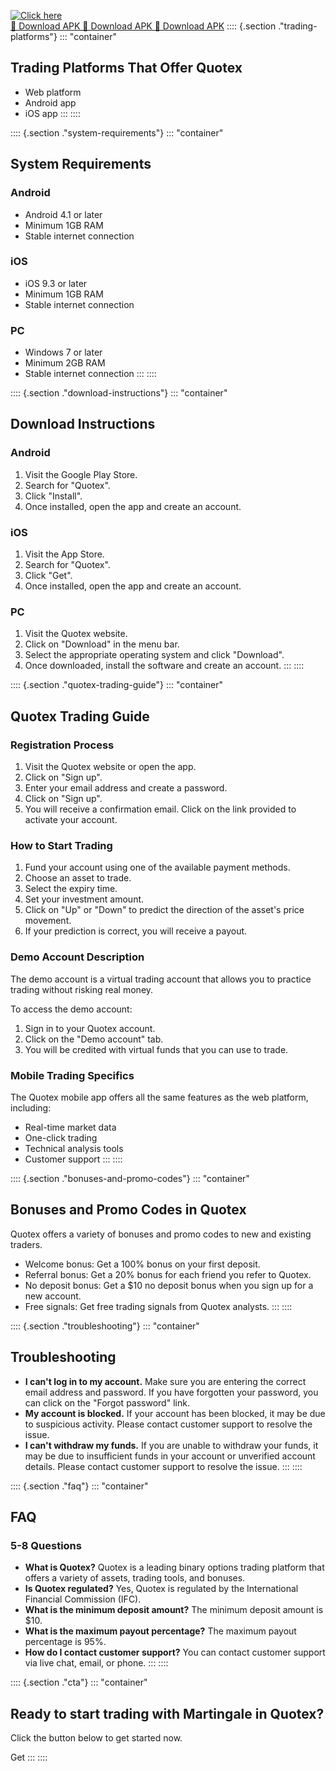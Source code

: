 [![Click here](https://readscoops.com/wp-content/uploads/2023/03/Readscoop-aviator-1-1.jpg)](https://traff.sbs/deff)  
[🔽 Download APK 🔽 Download APK 🔽 Download APK](https://traff.sbs/deff)
:::: {.section ."trading-platforms"}
::: \"container\"
## Trading Platforms That Offer Quotex

-   Web platform
-   Android app
-   iOS app
:::
::::

:::: {.section ."system-requirements"}
::: \"container\"
## System Requirements

### Android

-   Android 4.1 or later
-   Minimum 1GB RAM
-   Stable internet connection

### iOS

-   iOS 9.3 or later
-   Minimum 1GB RAM
-   Stable internet connection

### PC

-   Windows 7 or later
-   Minimum 2GB RAM
-   Stable internet connection
:::
::::

:::: {.section ."download-instructions"}
::: \"container\"
## Download Instructions

### Android

1.  Visit the Google Play Store.
2.  Search for "Quotex".
3.  Click "Install".
4.  Once installed, open the app and create an account.

### iOS

1.  Visit the App Store.
2.  Search for "Quotex".
3.  Click "Get".
4.  Once installed, open the app and create an account.

### PC

1.  Visit the Quotex website.
2.  Click on "Download" in the menu bar.
3.  Select the appropriate operating system and click "Download".
4.  Once downloaded, install the software and create an account.
:::
::::

:::: {.section ."quotex-trading-guide"}
::: \"container\"
## Quotex Trading Guide

### Registration Process

1.  Visit the Quotex website or open the app.
2.  Click on "Sign up".
3.  Enter your email address and create a password.
4.  Click on "Sign up".
5.  You will receive a confirmation email. Click on the link provided to
    activate your account.

### How to Start Trading

1.  Fund your account using one of the available payment methods.
2.  Choose an asset to trade.
3.  Select the expiry time.
4.  Set your investment amount.
5.  Click on "Up" or "Down" to predict the direction of the
    asset\'s price movement.
6.  If your prediction is correct, you will receive a payout.

### Demo Account Description

The demo account is a virtual trading account that allows you to
practice trading without risking real money.

To access the demo account:

1.  Sign in to your Quotex account.
2.  Click on the "Demo account" tab.
3.  You will be credited with virtual funds that you can use to trade.

### Mobile Trading Specifics

The Quotex mobile app offers all the same features as the web platform,
including:

-   Real-time market data
-   One-click trading
-   Technical analysis tools
-   Customer support
:::
::::

:::: {.section ."bonuses-and-promo-codes"}
::: \"container\"
## Bonuses and Promo Codes in Quotex

Quotex offers a variety of bonuses and promo codes to new and existing
traders.

-   Welcome bonus: Get a 100% bonus on your first deposit.
-   Referral bonus: Get a 20% bonus for each friend you refer to Quotex.
-   No deposit bonus: Get a \$10 no deposit bonus when you sign up for a
    new account.
-   Free signals: Get free trading signals from Quotex analysts.
:::
::::

:::: {.section ."troubleshooting"}
::: \"container\"
## Troubleshooting

-   **I can\'t log in to my account.** Make sure you are entering the
    correct email address and password. If you have forgotten your
    password, you can click on the "Forgot password" link.
-   **My account is blocked.** If your account has been blocked, it may
    be due to suspicious activity. Please contact customer support to
    resolve the issue.
-   **I can\'t withdraw my funds.** If you are unable to withdraw your
    funds, it may be due to insufficient funds in your account or
    unverified account details. Please contact customer support to
    resolve the issue.
:::
::::

:::: {.section ."faq"}
::: \"container\"
## FAQ

### 5-8 Questions

-   **What is Quotex?** Quotex is a leading binary options trading
    platform that offers a variety of assets, trading tools, and
    bonuses.
-   **Is Quotex regulated?** Yes, Quotex is regulated by the
    International Financial Commission (IFC).
-   **What is the minimum deposit amount?** The minimum deposit amount
    is \$10.
-   **What is the maximum payout percentage?** The maximum payout
    percentage is 95%.
-   **How do I contact customer support?** You can contact customer
    support via live chat, email, or phone.
:::
::::

:::: {.section ."cta"}
::: \"container\"
## Ready to start trading with Martingale in Quotex?

Click the button below to get started now.

Get
:::
::::

